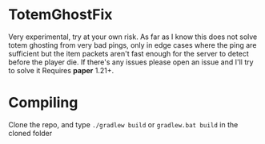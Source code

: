 # TotemGhostFix
Very experimental, try at your own risk. As far as I know this does not solve totem ghosting from very bad pings, only in edge cases where the ping are sufficient but the item packets aren't fast enough for the server to detect before the player die.
If there's any issues please open an issue and I'll try to solve it 
Requires **paper** 1.21+.
# Compiling
Clone the repo, and type `./gradlew build` or `gradlew.bat build` in the cloned folder
